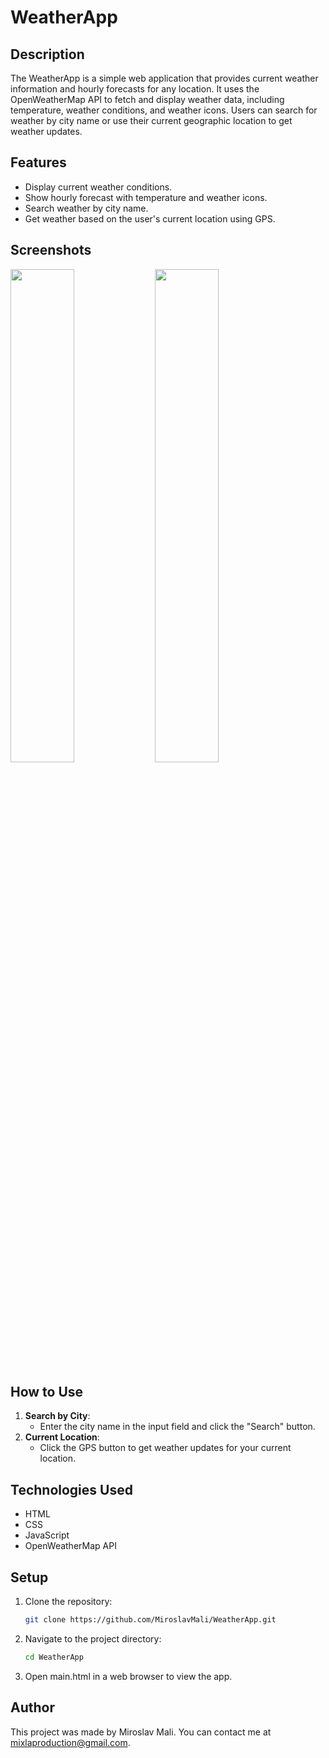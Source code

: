 # WeatherApp

## Description
The WeatherApp is a simple web application that provides current weather information and hourly forecasts for any location. It uses the OpenWeatherMap API to fetch and display weather data, including temperature, weather conditions, and weather icons. Users can search for weather by city name or use their current geographic location to get weather updates.

## Features
- Display current weather conditions.
- Show hourly forecast with temperature and weather icons.
- Search weather by city name.
- Get weather based on the user's current location using GPS.

## Screenshots
<p float="left">
  <img src="https://github.com/MiroslavMali/WeatherApp/assets/68731924/64ca5cd3-1b51-472c-9707-0be33f7af8e6" width="45%" />
  <img src="https://github.com/MiroslavMali/WeatherApp/assets/68731924/ee91aedf-469e-451e-81db-44e8cb72d4a6" width="45%" />
</p>


## How to Use
1. **Search by City**:
   - Enter the city name in the input field and click the "Search" button.
2. **Current Location**:
   - Click the GPS button to get weather updates for your current location.

## Technologies Used
- HTML
- CSS
- JavaScript
- OpenWeatherMap API

## Setup
1. Clone the repository:
   ```bash
   git clone https://github.com/MiroslavMali/WeatherApp.git
   
2. Navigate to the project directory:
   ```bash
   cd WeatherApp

4. Open main.html in a web browser to view the app.

## Author
This project was made by Miroslav Mali. You can contact me at mixlaproduction@gmail.com.
